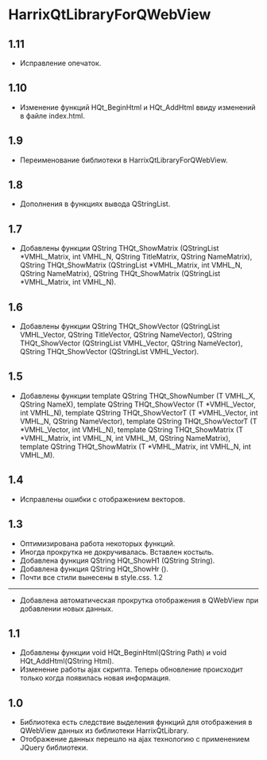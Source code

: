 HarrixQtLibraryForQWebView
==========================

1.11
----
 * Исправление опечаток.

1.10
----
 * Изменение функций HQt_BeginHtml и HQt_AddHtml ввиду изменений в файле index.html.

1.9
---
 * Переименование библиотеки в HarrixQtLibraryForQWebView.

1.8
---
 * Дополнения в функциях вывода QStringList.

1.7
---
 * Добавлены функции QString THQt_ShowMatrix (QStringList *VMHL_Matrix, int VMHL_N, QString TitleMatrix, QString NameMatrix), QString THQt_ShowMatrix (QStringList *VMHL_Matrix, int VMHL_N, QString NameMatrix), QString THQt_ShowMatrix (QStringList *VMHL_Matrix, int VMHL_N).

1.6
---
 * Добавлены функции QString THQt_ShowVector (QStringList VMHL_Vector, QString TitleVector, QString NameVector), QString THQt_ShowVector (QStringList VMHL_Vector, QString NameVector), QString THQt_ShowVector (QStringList VMHL_Vector).

1.5
---
 * Добавлены функции template <class T> QString THQt_ShowNumber (T VMHL_X, QString NameX), template <class T> QString THQt_ShowVector (T *VMHL_Vector, int VMHL_N), template <class T> QString THQt_ShowVectorT (T *VMHL_Vector, int VMHL_N, QString NameVector), template <class T> QString THQt_ShowVectorT (T *VMHL_Vector, int VMHL_N), template <class T> QString THQt_ShowMatrix (T *VMHL_Matrix, int VMHL_N, int VMHL_M, QString NameMatrix), 
template <class T> QString THQt_ShowMatrix (T *VMHL_Matrix, int VMHL_N, int VMHL_M).

1.4
---
 * Исправлены ошибки с отображением векторов.

1.3
---
 * Оптимизирована работа некоторых функций.
 * Иногда прокрутка не докручивалась. Вставлен костыль.
 * Добавлена функция QString HQt_ShowH1 (QString String).
 * Добавлена функция QString HQt_ShowHr ().
 * Почти все стили вынесены в style.css.
1.2
---
 * Добавлена автоматическая прокрутка отображения в QWebView при добавлении новых данных.

1.1
---
 * Добавлены функции void HQt_BeginHtml(QString Path) и void HQt_AddHtml(QString Html).
 * Изменение работы ajax скрипта. Теперь обновление происходит только когда появилась новая информация.

1.0
---
 * Библиотека есть следствие выделения функций для отображения в QWebView данных из библиотеки HarrixQtLibrary.
 * Отображение данных перешло на ajax технологию с применением JQuery библиотеки.